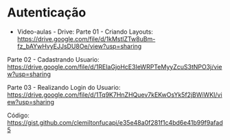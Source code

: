 # Autenticação

- Video-aulas - Drive:
Parte 01 - Criando Layouts: https://drive.google.com/file/d/1kMstlZTw8uBm-fz_bAYwHvyEJJsDU8Oe/view?usp=sharing

Parte 02 - Cadastrando Usuario: https://drive.google.com/file/d/1REIaGjoHcE3IeWRPTeMyyZcuS3tNPO3j/view?usp=sharing

Parte 03 - Realizando Login do Usuario: https://drive.google.com/file/d/1Tq9K7HnZHQuev7kEKwOsYk5f2jBWiWKI/view?usp=sharing

Código: https://gist.github.com/clemiltonfucapi/e35e48a0f281f1c4bd6e41b99f9afad5
